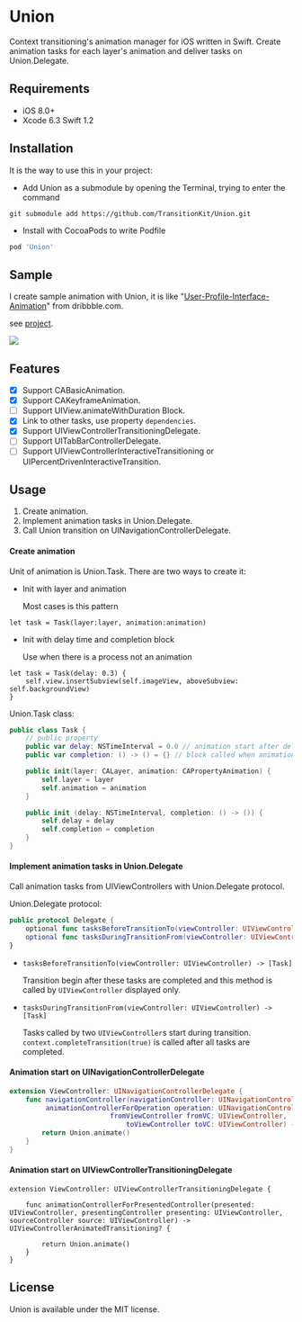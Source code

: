 Union
==========

Context transitioning's animation manager for iOS written in Swift.
Create animation tasks for each layer's animation and deliver tasks on Union.Delegate.

Requirements
----------

- iOS 8.0+
- Xcode 6.3 Swift 1.2

Installation
----------

It is the way to use this in your project:

- Add Union as a submodule by opening the Terminal, trying to enter the command
```
git submodule add https://github.com/TransitionKit/Union.git
```

- Install with CocoaPods to write Podfile

```ruby
pod 'Union'
```

Sample
----------

I create sample animation with Union, it is like "[User-Profile-Interface-Animation](https://dribbble.com/shots/1744157-User-Profile-Interface-Animation)" from dribbble.com.

see [project](Example).


![ ](https://raw.github.com/TransitionKit/Union/master/Gif/sample.gif)

Features
----------

- [x] Support CABasicAnimation.
- [x] Support CAKeyframeAnimation.
- [ ] Support UIView.animateWithDuration Block.
- [x] Link to other tasks, use property `dependencies`.
- [x] Support UIViewControllerTransitioningDelegate.
- [ ] Support UITabBarControllerDelegate.
- [ ] Support UIViewControllerInteractiveTransitioning or UIPercentDrivenInteractiveTransition.

Usage
----------

1. Create animation.
2. Implement animation tasks in Union.Delegate.
3. Call Union transition on UINavigationControllerDelegate.


#### Create animation

Unit of animation is Union.Task. There are two ways to create it:

- Init with layer and animation

  Most cases is this pattern
```
let task = Task(layer:layer, animation:animation)
```

- Init with delay time and completion block

  Use when there is a process not an animation
```
let task = Task(delay: 0.3) {
    self.view.insertSubview(self.imageView, aboveSubview: self.backgroundView)
}
```


Union.Task class:

```swift
public class Task {
    // public property
    public var delay: NSTimeInterval = 0.0 // animation start after delay time
    public var completion: () -> () = {} // block called when animation is finished

    public init(layer: CALayer, animation: CAPropertyAnimation) {
        self.layer = layer
        self.animation = animation
    }

    public init (delay: NSTimeInterval, completion: () -> ()) {
        self.delay = delay
        self.completion = completion
    }
}
```

#### Implement animation tasks in Union.Delegate

Call animation tasks from UIViewControllers with Union.Delegate protocol.


Union.Delegate protocol:

```swift
public protocol Delegate {
    optional func tasksBeforeTransitionTo(viewController: UIViewController) -> [Task]
    optional func tasksDuringTransitionFrom(viewController: UIViewController) -> [Task]
}
```

- `tasksBeforeTransitionTo(viewController: UIViewController) -> [Task]`

  Transition begin after these tasks are completed and this method is called by `UIViewController` displayed only.

- `tasksDuringTransitionFrom(viewController: UIViewController) -> [Task]`

  Tasks called by two `UIViewController`s start during transition. `context.completeTransition(true)` is called after all tasks are completed.

#### Animation start on UINavigationControllerDelegate

```swift
extension ViewController: UINavigationControllerDelegate {
    func navigationController(navigationController: UINavigationController,
         animationControllerForOperation operation: UINavigationControllerOperation,
                         fromViewController fromVC: UIViewController,
                             toViewController toVC: UIViewController) -> UIViewControllerAnimatedTransitioning? {
        return Union.animate()
    }
}
```

#### Animation start on UIViewControllerTransitioningDelegate

```
extension ViewController: UIViewControllerTransitioningDelegate {

    func animationControllerForPresentedController(presented: UIViewController, presentingController presenting: UIViewController, sourceController source: UIViewController) -> UIViewControllerAnimatedTransitioning? {

        return Union.animate()
    }
}
```

License
----------

Union is available under the MIT license.

